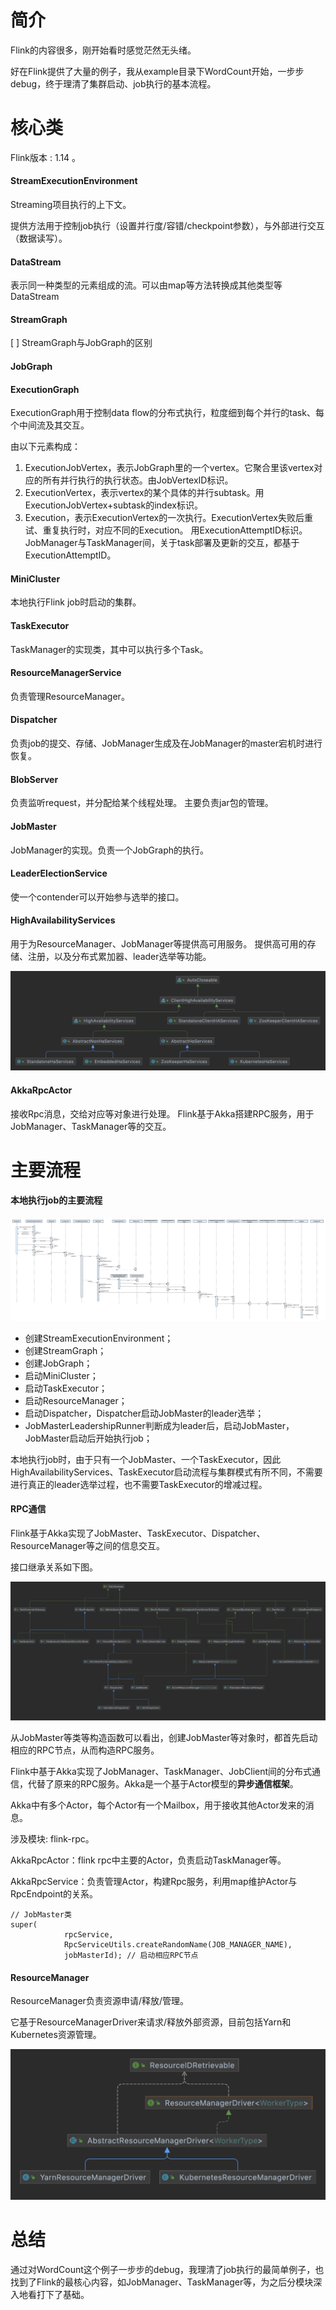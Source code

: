 # 简介

Flink的内容很多，刚开始看时感觉茫然无头绪。

好在Flink提供了大量的例子，我从example目录下WordCount开始，一步步debug，终于理清了集群启动、job执行的基本流程。

# 核心类

Flink版本 : 1.14 。

#### StreamExecutionEnvironment

Streaming项目执行的上下文。

提供方法用于控制job执行（设置并行度/容错/checkpoint参数），与外部进行交互（数据读写）。

#### DataStream

表示同一种类型的元素组成的流。可以由map等方法转换成其他类型等DataStream

#### StreamGraph

[ ] StreamGraph与JobGraph的区别


#### JobGraph


#### ExecutionGraph

ExecutionGraph用于控制data flow的分布式执行，粒度细到每个并行的task、每个中间流及其交互。

由以下元素构成：
1. ExecutionJobVertex，表示JobGraph里的一个vertex。它聚合里该vertex对应的所有并行执行的执行状态。由JobVertexID标识。
2. ExecutionVertex，表示vertex的某个具体的并行subtask。用ExecutionJobVertex+subtask的index标识。
3. Execution，表示ExecutionVertex的一次执行。ExecutionVertex失败后重试、重复执行时，对应不同的Execution。
用ExecutionAttemptID标识。JobManager与TaskManager间，关于task部署及更新的交互，都基于ExecutionAttemptID。

#### MiniCluster

本地执行Flink job时启动的集群。

#### TaskExecutor

TaskManager的实现类，其中可以执行多个Task。

#### ResourceManagerService

负责管理ResourceManager。

#### Dispatcher

负责job的提交、存储、JobManager生成及在JobManager的master宕机时进行恢复。

#### BlobServer

负责监听request，并分配给某个线程处理。
主要负责jar包的管理。

#### JobMaster

JobManager的实现。负责一个JobGraph的执行。

#### LeaderElectionService

使一个contender可以开始参与选举的接口。

#### HighAvailabilityServices

用于为ResourceManager、JobManager等提供高可用服务。
提供高可用的存储、注册，以及分布式累加器、leader选举等功能。

![](https://raw.githubusercontent.com/rainsbaby/notebook/master/imgs/flink/flink_ha_uml.png)

#### AkkaRpcActor

接收Rpc消息，交给对应等对象进行处理。
Flink基于Akka搭建RPC服务，用于JobManager、TaskManager等的交互。

# 主要流程

#### 本地执行job的主要流程

![](https://raw.githubusercontent.com/rainsbaby/notebook/master/imgs/flink/flink_example_WordCount_flow.png)

* 创建StreamExecutionEnvironment；
* 创建StreamGraph；
* 创建JobGraph；
* 启动MiniCluster；
* 启动TaskExecutor；
* 启动ResourceManager；
* 启动Dispatcher，Dispatcher启动JobMaster的leader选举；
* JobMasterLeadershipRunner判断成为leader后，启动JobMaster，JobMaster启动后开始执行job；

本地执行job时，由于只有一个JobMaster、一个TaskExecutor，因此HighAvailabilityServices、TaskExecutor启动流程与集群模式有所不同，不需要进行真正的leader选举过程，也不需要TaskExecutor的增减过程。


#### RPC通信

Flink基于Akka实现了JobMaster、TaskExecutor、Dispatcher、ResourceManager等之间的信息交互。

接口继承关系如下图。

![](https://raw.githubusercontent.com/rainsbaby/notebook/master/imgs/flink/flink_rpc_gateway_uml.png)

从JobMaster等类等构造函数可以看出，创建JobMaster等对象时，都首先启动相应的RPC节点，从而构造RPC服务。

Flink中基于Akka实现了JobManager、TaskManager、JobClient间的分布式通信，代替了原来的RPC服务。Akka是一个基于Actor模型的**异步通信框架**。

Akka中有多个Actor，每个Actor有一个Mailbox，用于接收其他Actor发来的消息。

涉及模块: flink-rpc。

AkkaRpcActor：flink rpc中主要的Actor，负责启动TaskManager等。

AkkaRpcService：负责管理Actor，构建Rpc服务，利用map维护Actor与RpcEndpoint的关系。

```
// JobMaster类
super(
            rpcService,
            RpcServiceUtils.createRandomName(JOB_MANAGER_NAME),
            jobMasterId); // 启动相应RPC节点
```

#### ResourceManager

ResourceManager负责资源申请/释放/管理。

它基于ResourceManagerDriver来请求/释放外部资源，目前包括Yarn和Kubernetes资源管理。

![](https://raw.githubusercontent.com/rainsbaby/notebook/master/imgs/flink/flink_rm_driver_uml.png)

# 总结

通过对WordCount这个例子一步步的debug，我理清了job执行的最简单例子，也找到了Flink的最核心内容，如JobManager、TaskManager等，为之后分模块深入地看打下了基础。